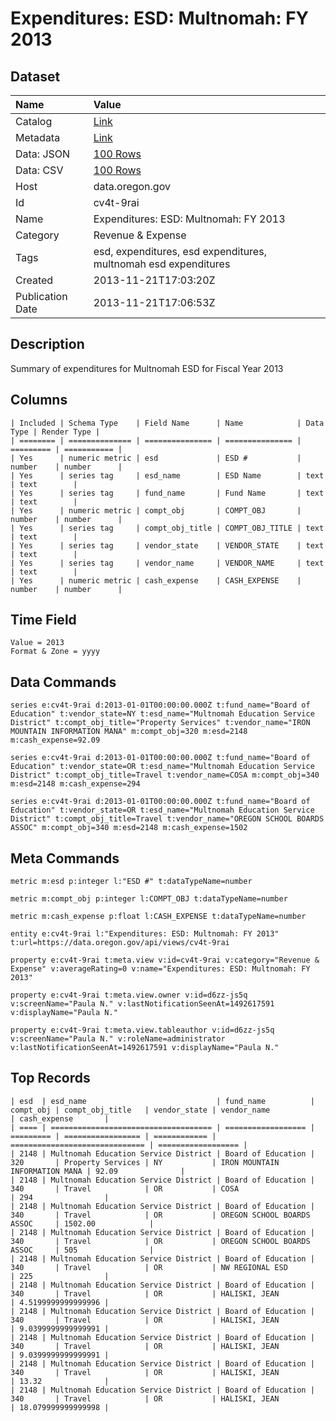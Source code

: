 # Expenditures: ESD: Multnomah: FY 2013

## Dataset

| Name | Value |
| :--- | :---- |
| Catalog | [Link](https://catalog.data.gov/dataset/expenditures-esd-multnomah-fy-2013-b3ef6) |
| Metadata | [Link](https://data.oregon.gov/api/views/cv4t-9rai) |
| Data: JSON | [100 Rows](https://data.oregon.gov/api/views/cv4t-9rai/rows.json?max_rows=100) |
| Data: CSV | [100 Rows](https://data.oregon.gov/api/views/cv4t-9rai/rows.csv?max_rows=100) |
| Host | data.oregon.gov |
| Id | cv4t-9rai |
| Name | Expenditures: ESD: Multnomah: FY 2013 |
| Category | Revenue & Expense |
| Tags | esd, expenditures, esd expenditures, multnomah esd expenditures |
| Created | 2013-11-21T17:03:20Z |
| Publication Date | 2013-11-21T17:06:53Z |

## Description

Summary of expenditures for Multnomah ESD for Fiscal Year 2013

## Columns

```ls
| Included | Schema Type    | Field Name      | Name            | Data Type | Render Type |
| ======== | ============== | =============== | =============== | ========= | =========== |
| Yes      | numeric metric | esd             | ESD #           | number    | number      |
| Yes      | series tag     | esd_name        | ESD Name        | text      | text        |
| Yes      | series tag     | fund_name       | Fund Name       | text      | text        |
| Yes      | numeric metric | compt_obj       | COMPT_OBJ       | number    | number      |
| Yes      | series tag     | compt_obj_title | COMPT_OBJ_TITLE | text      | text        |
| Yes      | series tag     | vendor_state    | VENDOR_STATE    | text      | text        |
| Yes      | series tag     | vendor_name     | VENDOR_NAME     | text      | text        |
| Yes      | numeric metric | cash_expense    | CASH_EXPENSE    | number    | number      |
```

## Time Field

```ls
Value = 2013
Format & Zone = yyyy
```

## Data Commands

```ls
series e:cv4t-9rai d:2013-01-01T00:00:00.000Z t:fund_name="Board of Education" t:vendor_state=NY t:esd_name="Multnomah Education Service District" t:compt_obj_title="Property Services" t:vendor_name="IRON MOUNTAIN INFORMATION MANA" m:compt_obj=320 m:esd=2148 m:cash_expense=92.09

series e:cv4t-9rai d:2013-01-01T00:00:00.000Z t:fund_name="Board of Education" t:vendor_state=OR t:esd_name="Multnomah Education Service District" t:compt_obj_title=Travel t:vendor_name=COSA m:compt_obj=340 m:esd=2148 m:cash_expense=294

series e:cv4t-9rai d:2013-01-01T00:00:00.000Z t:fund_name="Board of Education" t:vendor_state=OR t:esd_name="Multnomah Education Service District" t:compt_obj_title=Travel t:vendor_name="OREGON SCHOOL BOARDS ASSOC" m:compt_obj=340 m:esd=2148 m:cash_expense=1502
```

## Meta Commands

```ls
metric m:esd p:integer l:"ESD #" t:dataTypeName=number

metric m:compt_obj p:integer l:COMPT_OBJ t:dataTypeName=number

metric m:cash_expense p:float l:CASH_EXPENSE t:dataTypeName=number

entity e:cv4t-9rai l:"Expenditures: ESD: Multnomah: FY 2013" t:url=https://data.oregon.gov/api/views/cv4t-9rai

property e:cv4t-9rai t:meta.view v:id=cv4t-9rai v:category="Revenue & Expense" v:averageRating=0 v:name="Expenditures: ESD: Multnomah: FY 2013"

property e:cv4t-9rai t:meta.view.owner v:id=d6zz-js5q v:screenName="Paula N." v:lastNotificationSeenAt=1492617591 v:displayName="Paula N."

property e:cv4t-9rai t:meta.view.tableauthor v:id=d6zz-js5q v:screenName="Paula N." v:roleName=administrator v:lastNotificationSeenAt=1492617591 v:displayName="Paula N."
```

## Top Records

```ls
| esd  | esd_name                             | fund_name          | compt_obj | compt_obj_title   | vendor_state | vendor_name                    | cash_expense       | 
| ==== | ==================================== | ================== | ========= | ================= | ============ | ============================== | ================== | 
| 2148 | Multnomah Education Service District | Board of Education | 320       | Property Services | NY           | IRON MOUNTAIN INFORMATION MANA | 92.09              | 
| 2148 | Multnomah Education Service District | Board of Education | 340       | Travel            | OR           | COSA                           | 294                | 
| 2148 | Multnomah Education Service District | Board of Education | 340       | Travel            | OR           | OREGON SCHOOL BOARDS ASSOC     | 1502.00            | 
| 2148 | Multnomah Education Service District | Board of Education | 340       | Travel            | OR           | OREGON SCHOOL BOARDS ASSOC     | 505                | 
| 2148 | Multnomah Education Service District | Board of Education | 340       | Travel            | OR           | NW REGIONAL ESD                | 225                | 
| 2148 | Multnomah Education Service District | Board of Education | 340       | Travel            | OR           | HALISKI, JEAN                  | 4.5199999999999996 | 
| 2148 | Multnomah Education Service District | Board of Education | 340       | Travel            | OR           | HALISKI, JEAN                  | 9.0399999999999991 | 
| 2148 | Multnomah Education Service District | Board of Education | 340       | Travel            | OR           | HALISKI, JEAN                  | 9.0399999999999991 | 
| 2148 | Multnomah Education Service District | Board of Education | 340       | Travel            | OR           | HALISKI, JEAN                  | 13.32              | 
| 2148 | Multnomah Education Service District | Board of Education | 340       | Travel            | OR           | HALISKI, JEAN                  | 18.079999999999998 | 
```